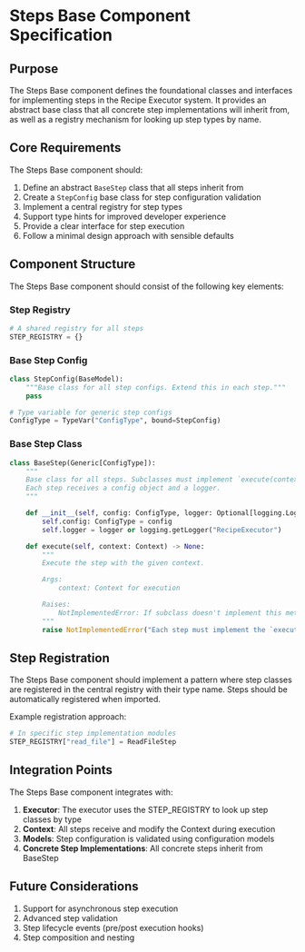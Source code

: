 # Steps Base Component Specification

## Purpose

The Steps Base component defines the foundational classes and interfaces for implementing steps in the Recipe Executor system. It provides an abstract base class that all concrete step implementations will inherit from, as well as a registry mechanism for looking up step types by name.

## Core Requirements

The Steps Base component should:

1. Define an abstract `BaseStep` class that all steps inherit from
2. Create a `StepConfig` base class for step configuration validation
3. Implement a central registry for step types
4. Support type hints for improved developer experience
5. Provide a clear interface for step execution
6. Follow a minimal design approach with sensible defaults

## Component Structure

The Steps Base component should consist of the following key elements:

### Step Registry

```python
# A shared registry for all steps
STEP_REGISTRY = {}
```

### Base Step Config

```python
class StepConfig(BaseModel):
    """Base class for all step configs. Extend this in each step."""
    pass

# Type variable for generic step configs
ConfigType = TypeVar("ConfigType", bound=StepConfig)
```

### Base Step Class

```python
class BaseStep(Generic[ConfigType]):
    """
    Base class for all steps. Subclasses must implement `execute(context)`.
    Each step receives a config object and a logger.
    """

    def __init__(self, config: ConfigType, logger: Optional[logging.Logger] = None) -> None:
        self.config: ConfigType = config
        self.logger = logger or logging.getLogger("RecipeExecutor")

    def execute(self, context: Context) -> None:
        """
        Execute the step with the given context.

        Args:
            context: Context for execution

        Raises:
            NotImplementedError: If subclass doesn't implement this method
        """
        raise NotImplementedError("Each step must implement the `execute()` method.")
```

## Step Registration

The Steps Base component should implement a pattern where step classes are registered in the central registry with their type name. Steps should be automatically registered when imported.

Example registration approach:

```python
# In specific step implementation modules
STEP_REGISTRY["read_file"] = ReadFileStep
```

## Integration Points

The Steps Base component integrates with:

1. **Executor**: The executor uses the STEP_REGISTRY to look up step classes by type
2. **Context**: All steps receive and modify the Context during execution
3. **Models**: Step configuration is validated using configuration models
4. **Concrete Step Implementations**: All concrete steps inherit from BaseStep

## Future Considerations

1. Support for asynchronous step execution
2. Advanced step validation
3. Step lifecycle events (pre/post execution hooks)
4. Step composition and nesting
